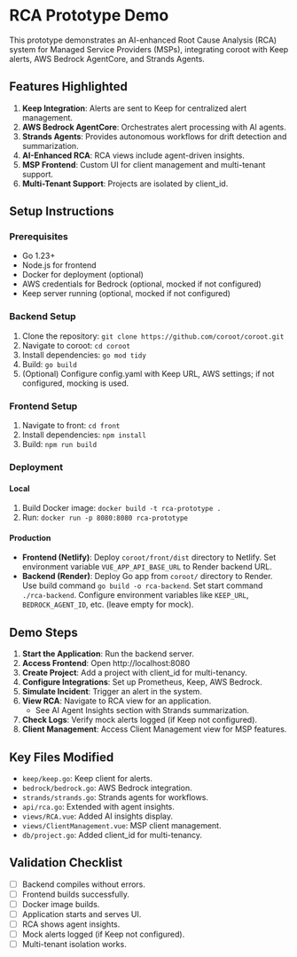 # RCA Prototype Demo

This prototype demonstrates an AI-enhanced Root Cause Analysis (RCA) system for Managed Service Providers (MSPs), integrating coroot with Keep alerts, AWS Bedrock AgentCore, and Strands Agents.

## Features Highlighted

1. **Keep Integration**: Alerts are sent to Keep for centralized alert management.
2. **AWS Bedrock AgentCore**: Orchestrates alert processing with AI agents.
3. **Strands Agents**: Provides autonomous workflows for drift detection and summarization.
4. **AI-Enhanced RCA**: RCA views include agent-driven insights.
5. **MSP Frontend**: Custom UI for client management and multi-tenant support.
6. **Multi-Tenant Support**: Projects are isolated by client_id.

## Setup Instructions

### Prerequisites
- Go 1.23+
- Node.js for frontend
- Docker for deployment (optional)
- AWS credentials for Bedrock (optional, mocked if not configured)
- Keep server running (optional, mocked if not configured)

### Backend Setup
1. Clone the repository: `git clone https://github.com/coroot/coroot.git`
2. Navigate to coroot: `cd coroot`
3. Install dependencies: `go mod tidy`
4. Build: `go build`
5. (Optional) Configure config.yaml with Keep URL, AWS settings; if not configured, mocking is used.

### Frontend Setup
1. Navigate to front: `cd front`
2. Install dependencies: `npm install`
3. Build: `npm run build`

### Deployment
#### Local
1. Build Docker image: `docker build -t rca-prototype .`
2. Run: `docker run -p 8080:8080 rca-prototype`

#### Production
- **Frontend (Netlify)**: Deploy `coroot/front/dist` directory to Netlify. Set environment variable `VUE_APP_API_BASE_URL` to Render backend URL.
- **Backend (Render)**: Deploy Go app from `coroot/` directory to Render. Use build command `go build -o rca-backend`. Set start command `./rca-backend`. Configure environment variables like `KEEP_URL`, `BEDROCK_AGENT_ID`, etc. (leave empty for mock).

## Demo Steps

1. **Start the Application**: Run the backend server.
2. **Access Frontend**: Open http://localhost:8080
3. **Create Project**: Add a project with client_id for multi-tenancy.
4. **Configure Integrations**: Set up Prometheus, Keep, AWS Bedrock.
5. **Simulate Incident**: Trigger an alert in the system.
6. **View RCA**: Navigate to RCA view for an application.
   - See AI Agent Insights section with Strands summarization.
7. **Check Logs**: Verify mock alerts logged (if Keep not configured).
8. **Client Management**: Access Client Management view for MSP features.

## Key Files Modified
- `keep/keep.go`: Keep client for alerts.
- `bedrock/bedrock.go`: AWS Bedrock integration.
- `strands/strands.go`: Strands agents for workflows.
- `api/rca.go`: Extended with agent insights.
- `views/RCA.vue`: Added AI insights display.
- `views/ClientManagement.vue`: MSP client management.
- `db/project.go`: Added client_id for multi-tenancy.

## Validation Checklist
- [ ] Backend compiles without errors.
- [ ] Frontend builds successfully.
- [ ] Docker image builds.
- [ ] Application starts and serves UI.
- [ ] RCA shows agent insights.
- [ ] Mock alerts logged (if Keep not configured).
- [ ] Multi-tenant isolation works.
